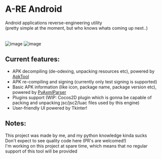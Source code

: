 # A-RE Android
Android applications reverse-engineering utility <br> (pretty simple at the moment, but who knows whats coming up next..) <br><br><br>
![image](https://user-images.githubusercontent.com/37783231/172968610-66a7b7bb-c127-4e5f-9d6a-7ea3d051cb53.png)
![image](https://user-images.githubusercontent.com/37783231/173279259-92ad82a2-38db-4fe6-8fe5-25d351a1aa5f.png)



## Current features:
- APK decompiling (de-odexing, unpacking resources etc), powered by [ApkTool](https://github.com/iBotPeaches/Apktool)
- APK re-compiling and signing (currently only test signing is supported)
- Basic APK information (like icon, package name, package version etc), powered by [PyAxmlParser](https://github.com/appknox/pyaxmlparser)
- Plugins support (WIP: Cocos2D plugin which is gonna be capable of packing and unpacking jsc/jsc2/luac files used by this engine)
- User-friendly UI powered by Tkinter!

## Notes:
This project was made by me, and my python knowledge kinda sucks <br>
Don't expect to see quality code here (PR's are welcomed!) <br>
I'm working on this project at spare time, which means that no regular support of this tool will be provided

